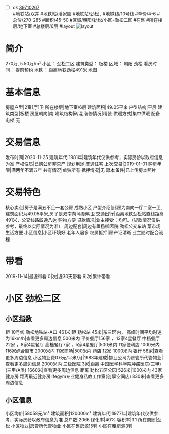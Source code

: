 - [ ] ok [39710267](https://bj.5i5j.com/ershoufang/39710267.html)  
 #地铁站/双井 #地铁站/潘家园 #地铁站/劲松 ,  #地铁线/10号线
#单价/4-6 #总价/270-285 #面积/45-50   #区域/朝阳/劲松/小区-劲松二区 #在售 #所在楼层/地下室 #总楼层/6层 #layout 
![layout](http://image16.5i5j.com/erp/house/3971/39710267/huxing/ggnpgnca7adbc8f3.jpg_P5.jpg) 
# 简介 
 270万,  5.50万/m² 
小区： 劲松二区
建筑类型： 板楼
区域： 朝阳 劲松
看房时间： 提前预约
地铁： 距离地铁劲松491米 地图
# 基本信息 
 房屋户型|2室1厅1卫
所在楼层|地下室/6层
建筑面积|49.05平米
户型结构|平层
建筑类型|板楼
房屋朝向|南
建筑结构|砖混
装修情况|精装
供暖方式|集中供暖
配备电梯|无
# 交易信息 
 发布时间|2020-11-25
建筑年代|1981年|建筑年代仅供参考，实际房龄以政府信息为准
产权性质|已购公房非央产
规划用途|普通住宅
上次交易|2019-01-01
购房年限|满两年不满五年
共有情况|单独所有
抵押情况|无
房本备件|已上传房本照片
# 交易特色 
 核心卖点|房子是满五不且一套公房  成熟小区
户型介绍|此房为南向一厅二室一卫,建筑面积为49.05平米,房子是双南向 明厨明卫
交通出行|距离地铁劲松站直线距离491米，公交线路四通八达 购物方便
贷款情况|业主接受：均可。（贷款情况仅供参考，最终以实际情况为准）
周边配套|周边有垂杨柳医院 劲松公交车站 菜市场  生活方便
小区信息|小区环境好 老年人居多
权属抵押|房产证清晰  业主随时配合流程
# 带看 
 2019-11-14|最近带看	 0|次|近30天带看	 6|次|累计带看
# 小区 劲松二区
## 小区指数 
 距 10号线 劲松地铁站-A口 461米|距 劲松站 45米|东三环内， 高峰时间平均时速为16km/h|查看更多周边信息
500米内 平价餐厅156家 ，13家4星餐厅
中档餐厅22家 ，8家4星餐厅
高档餐厅7家 ，5家4星餐厅|500米内 11家便利店
1000米内 116家综合超市
2000米内 11家商场|500米内 药店 12家
1000米内 银行 58家|查看更多周边信息
小区物业费0.6元/平米/月|1983年建成|物业公司为房管所代管物业|查看更多周边信息
2000米内 三级医院 3家|距离 中国医学科学院肿瘤医院(三甲) (三甲/A类) 1660米|查看更多周边信息
距离 劲松五区公园 526米|1000米内 43家 健身房
距离最近健身房lifegym专业健身私教工作室(创享空间店) 830米|查看更多周边信息
## 小区信息 
 小区均价|58058元/m²
建筑面积|120000m²
建筑年代|1977年|建筑年代仅供参考，实际房龄以政府信息为准
总户数|2066
绿化率|40%
容积率|3.1
所在商圈|劲松
小区物业|房管所代管物业
小区在售房源15套
小区在租房源3套

